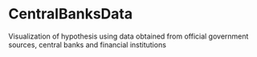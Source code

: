 # CentralBanksData
Visualization of hypothesis using data obtained from official government sources, central banks and financial institutions
